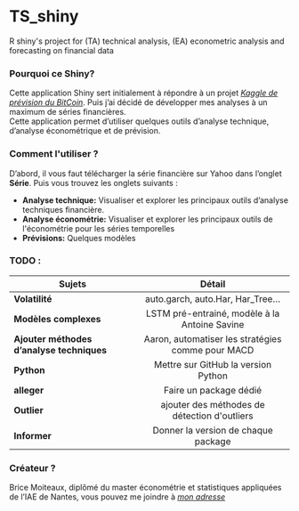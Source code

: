 # TS_shiny
R shiny's project for (TA) technical analysis, (EA) econometric analysis and forecasting on financial data


### Pourquoi ce Shiny? 

Cette application Shiny sert initialement à répondre à un projet [_Kaggle de prévision du BitCoin_](https://www.kaggle.com/prasoonkottarathil/btcinusd). Puis j’ai décidé de développer mes analyses à un maximum de séries financières.  
Cette application permet d’utiliser quelques outils d’analyse technique, d’analyse économétrique et de prévision.


### Comment l'utiliser ?

D’abord, il vous faut télécharger la série financière sur Yahoo dans l’onglet __Série__. 
Puis vous trouvez les onglets suivants :  
* __Analyse technique:__ Visualiser et explorer les principaux outils d’analyse techniques financière. 
* __Analyse économétrie:__ Visualiser et explorer les principaux outils de l'économétrie pour les séries temporelles
* __Prévisions:__ Quelques modèles
### TODO : 

| Sujets | Détail | 
|----------|:-------------:|
| __Volatilité__  | auto.garch, auto.Har, Har_Tree…  | 
| __Modèles complexes__  | LSTM pré-entrainé, modèle à la Antoine Savine |
| __Ajouter méthodes d’analyse techniques__  | Aaron, automatiser les stratégies comme pour MACD |
| __Python__ | Mettre sur GitHub la version Python |
| __alleger__ | Faire un package dédié |
| __Outlier__ | ajouter des méthodes de détection d'outliers |
| __Informer__ | Donner la version de chaque package |


### Créateur ?

Brice Moiteaux, diplômé du master économétrie et statistiques appliquées de l’IAE de Nantes, vous pouvez me joindre à [_mon adresse_](moiteaux@gmail.com)

